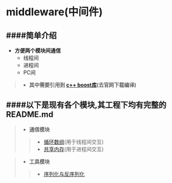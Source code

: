 middleware(中间件)
===========================

####简单介绍
------------------------------------------
* **方便两个模块间通信**
  * 线程间
  * 进程间
  * PC间

>* **其中需要引用到 [c++ boost库](http://www.boost.org/)(去官网下载编译)**


####以下是现有各个模块,其工程下均有完整的README.md
------------------------------------------
>* **通信模块**
>>* [循环数组](https://github.com/NingLeixueR/middleware/tree/master/src/loop_array)(用于线程间交互)
>>* [共享内存](https://github.com/NingLeixueR/middleware/tree/master/src/shared_memory)(用于进程间交互)

>* **工具模块**
>>* [序列化与反序列化](https://github.com/NingLeixueR/middleware/tree/master/src/tools/serializecpp)
